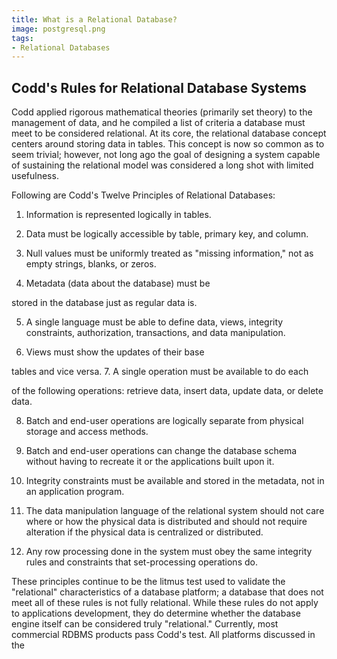 ```yaml
---
title: What is a Relational Database?
image: postgresql.png
tags:
- Relational Databases
---
```

## Codd's Rules for Relational Database Systems

Codd applied rigorous mathematical theories (primarily set theory) to the management of data, and he compiled a list of criteria a database must meet to be considered relational. At its core, the relational database concept centers around storing data in tables. This concept is now so common as to seem trivial; however, not long ago the goal of designing a system capable of sustaining the relational model was considered a long shot with limited usefulness.

Following are Codd's Twelve Principles of Relational Databases:

1. Information is represented logically in tables.

2. Data must be logically accessible by table, primary key, and column.

3. Null values must be uniformly treated as "missing information," not as empty strings, blanks, or zeros.

4. Metadata (data about the database) must be

stored in the database just as regular data is.

5. A single language must be able to define data, views, integrity constraints, authorization, transactions, and data manipulation.

6. Views must show the updates of their base

tables and vice versa. 7. A single operation must be available to do each

of the following operations: retrieve data, insert data, update data, or delete data.

8. Batch and end-user operations are logically  separate from physical storage and access methods.

9. Batch and end-user operations can change the database schema without having to recreate it or the applications built upon it.

10. Integrity constraints must be available and stored in the metadata, not in an application program.

11. The data manipulation language of the relational system should not care where or how the physical data is distributed and should not require alteration if the physical data is centralized or distributed.

12. Any row processing done in the system must obey the same integrity rules and constraints that set-processing operations do.

These principles continue to be the litmus test used to validate the "relational" characteristics of a database platform; a database that does not meet all of these rules is not fully relational. While these rules do not apply to applications development, they do determine whether the database engine itself can be considered truly "relational." Currently, most commercial RDBMS products pass Codd's test. All platforms discussed in the
